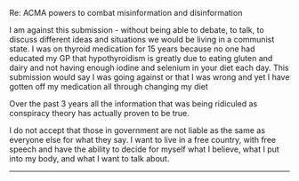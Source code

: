 Re: ACMA powers to combat misinformation and disinformation

I am against this submission - without being able to debate, to talk, to discuss
different ideas and situations we would be living in a communist state. I was on
thyroid medication for 15 years because no one had educated my GP that
hypothyroidism is greatly due to eating gluten and dairy and not having enough
iodine and selenium in your diet each day. This submission would say I was going
against or that I was wrong and yet I have gotten off my medication all through
changing my diet

Over the past 3 years all the information that was being ridiculed as conspiracy
theory has actually proven to be true.

I do not accept that those in government are not liable as the same as everyone
else for what they say. I want to live in a free country, with free speech and have
the ability to decide for myself what I believe, what I put into my body, and what I
want to talk about.


-----


